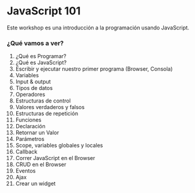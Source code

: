 # JavaScript  101

Este workshop es una introducción a la programación usando JavaScript.

### ¿Qué vamos a ver?

1. ¿Qué es Programar?
2. ¿Qué es JavaScript?
3. Escribir y ejecutar nuestro primer programa (Browser, Consola)
4. Variables
5. Input & output
6. Tipos de datos
7. Operadores
8. Estructuras de control
9. Valores verdaderos y falsos
10. Estructuras de repetición
11. Funciones
  1. Declaración
  2. Retornar un Valor
  3. Parámetros
12. Scope, variables globales y locales
13. Callback
14. Correr JavaScript en el Browser
15. CRUD en el Browser
16. Eventos
17. Ajax
18. Crear un widget
